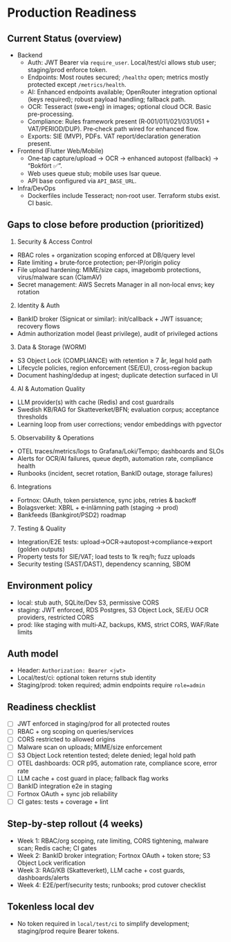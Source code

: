 # Production Readiness

## Current Status (overview)

- Backend
  - Auth: JWT Bearer via `require_user`. Local/test/ci allows stub user; staging/prod enforce token.
  - Endpoints: Most routes secured; `/healthz` open; metrics mostly protected except `/metrics/health`.
  - AI: Enhanced endpoints available; OpenRouter integration optional (keys required); robust payload handling; fallback path.
  - OCR: Tesseract (swe+eng) in images; optional cloud OCR. Basic pre-processing.
  - Compliance: Rules framework present (R‑001/011/021/031/051 + VAT/PERIOD/DUP). Pre‑check path wired for enhanced flow.
  - Exports: SIE (MVP), PDFs. VAT report/declaration generation present.
- Frontend (Flutter Web/Mobile)
  - One‑tap capture/upload → OCR → enhanced autopost (fallback) → “Bokfört ✅”.
  - Web uses queue stub; mobile uses Isar queue.
  - API base configured via `API_BASE_URL`.
- Infra/DevOps
  - Dockerfiles include Tesseract; non‑root user. Terraform stubs exist. CI basic.

## Gaps to close before production (prioritized)

1) Security & Access Control
- RBAC roles + organization scoping enforced at DB/query level
- Rate limiting + brute‑force protection; per‑IP/origin policy
- File upload hardening: MIME/size caps, imagebomb protections, virus/malware scan (ClamAV)
- Secret management: AWS Secrets Manager in all non‑local envs; key rotation

2) Identity & Auth
- BankID broker (Signicat or similar): init/callback + JWT issuance; recovery flows
- Admin authorization model (least privilege), audit of privileged actions

3) Data & Storage (WORM)
- S3 Object Lock (COMPLIANCE) with retention ≥ 7 år, legal hold path
- Lifecycle policies, region enforcement (SE/EU), cross‑region backup
- Document hashing/dedup at ingest; duplicate detection surfaced in UI

4) AI & Automation Quality
- LLM provider(s) with cache (Redis) and cost guardrails
- Swedish KB/RAG for Skatteverket/BFN; evaluation corpus; acceptance thresholds
- Learning loop from user corrections; vendor embeddings with pgvector

5) Observability & Operations
- OTEL traces/metrics/logs to Grafana/Loki/Tempo; dashboards and SLOs
- Alerts for OCR/AI failures, queue depth, automation rate, compliance health
- Runbooks (incident, secret rotation, BankID outage, storage failures)

6) Integrations
- Fortnox: OAuth, token persistence, sync jobs, retries & backoff
- Bolagsverket: XBRL + e‑inlämning path (staging → prod)
- Bankfeeds (Bankgirot/PSD2) roadmap

7) Testing & Quality
- Integration/E2E tests: upload→OCR→autopost→compliance→export (golden outputs)
- Property tests for SIE/VAT; load tests to 1k req/h; fuzz uploads
- Security testing (SAST/DAST), dependency scanning, SBOM

## Environment policy

- local: stub auth, SQLite/Dev S3, permissive CORS
- staging: JWT enforced, RDS Postgres, S3 Object Lock, SE/EU OCR providers, restricted CORS
- prod: like staging with multi‑AZ, backups, KMS, strict CORS, WAF/Rate limits

## Auth model

- Header: `Authorization: Bearer <jwt>`
- Local/test/ci: optional token returns stub identity
- Staging/prod: token required; admin endpoints require `role=admin`

## Readiness checklist

- [ ] JWT enforced in staging/prod for all protected routes
- [ ] RBAC + org scoping on queries/services
- [ ] CORS restricted to allowed origins
- [ ] Malware scan on uploads; MIME/size enforcement
- [ ] S3 Object Lock retention tested; delete denied; legal hold path
- [ ] OTEL dashboards: OCR p95, automation rate, compliance score, error rate
- [ ] LLM cache + cost guard in place; fallback flag works
- [ ] BankID integration e2e in staging
- [ ] Fortnox OAuth + sync job reliability
- [ ] CI gates: tests + coverage + lint

## Step‑by‑step rollout (4 weeks)

- Week 1: RBAC/org scoping, rate limiting, CORS tightening, malware scan; Redis cache; CI gates
- Week 2: BankID broker integration; Fortnox OAuth + token store; S3 Object Lock verification
- Week 3: RAG/KB (Skatteverket), LLM cache + cost guards, dashboards/alerts
- Week 4: E2E/perf/security tests; runbooks; prod cutover checklist

## Tokenless local dev

- No token required in `local/test/ci` to simplify development; staging/prod require Bearer tokens.
